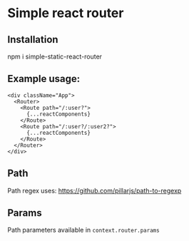# Simple react router
## Installation
npm i simple-static-react-router

## Example usage:
```
<div className="App">
  <Router>
    <Route path="/:user?">
      {...reactComponents}
    </Route>
    <Route path="/:user?/:user2?">
      {...reactComponents}
    </Route>
  </Router>
</div>
```


## Path
Path regex uses: https://github.com/pillarjs/path-to-regexp

## Params
Path parameters available in ```context.router.params```

